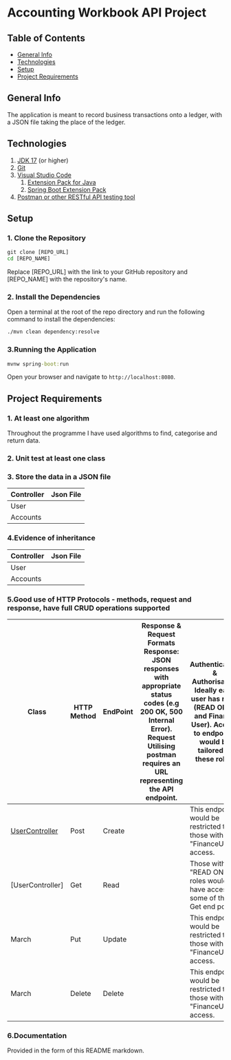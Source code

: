 # **Accounting Workbook API Project**

## Table  of Contents

* [General Info](#general-info)
* [Technologies](#technologies)
* [Setup](#setup)
* [Project Requirements](#Requirements)


## General Info

The application is meant to record business transactions onto a ledger, with a JSON file taking the place of the ledger.

## Technologies
1. [JDK 17](https://learn.microsoft.com/en-gb/java/openjdk/download#openjdk-17) (or higher)
2. [Git](https://git-scm.com/downloads)
3. [Visual Studio Code](https://code.visualstudio.com/Download)
   1. [Extension Pack for Java](https://marketplace.visualstudio.com/items?itemName=vscjava.vscode-java-pack)
   2. [Spring Boot Extension Pack](https://marketplace.visualstudio.com/items?itemName=vmware.vscode-boot-dev-pack)
4. [Postman or other RESTful API testing tool](https://www.postman.com/downloads/)


## Setup

### 1. Clone the Repository

```cmd
git clone [REPO_URL]
cd [REPO_NAME]
```
Replace [REPO_URL] with the link to your GitHub repository and [REPO_NAME] with the repository's name.


### 2. Install the Dependencies

Open a terminal at the root of the repo directory and run the following command to install the dependencies:

```cmd
./mvn clean dependency:resolve
```


### 3.Running the Application

```cmd
mvnw spring-boot:run
```
Open your browser and navigate to `http://localhost:8080`.


## Project Requirements

### 1. At least one algorithm

Throughout the programme I have used algorithms to find, categorise and return data.


### 2. Unit test at least one class



### 3. Store the data in a JSON file

| Controller | Json File |
|------------|-----------|
| User       |           |
| Accounts   |           |


### 4.Evidence of inheritance

| Controller | Json File |
|------------|-----------|
| User       |           |
| Accounts   |           |




### 5.Good use of HTTP Protocols - methods, request and response, have full CRUD operations supported

| Class                                                                                                                                            | HTTP Method | EndPoint | Response & Request Formats  **Response**: JSON responses with appropriate status codes (e.g 200 OK, 500 Internal Error).  **Request** Utilising postman requires an URL representing the API endpoint. | Authentication & Authorisation<br/>Ideally each user has roles (READ ONLY and Finance User). Access to endpoints would be tailored to these roles. |
|--------------------------------------------------------------------------------------------------------------------------------------------------|-------------|----------|--------------------------------------------------------------------------------------------------------------------------------------------------------------------------------------------------------|--------------------------------------------------------------------------------------------------------------------------------------------------|
| [UserController](C:\workspace\projects\springbootproject\src\main\java\com\accountingworkbook\springbootproject\controllers\UserController.java) | Post        | Create   |                                                                                                                                                                                                        | This endpoint would be restricted to those with "FinanceUser" access.                                                                            |
| [UserController]                                                                                                                                 | Get         | Read     |                                                                                                                                                                                                        | Those with "READ ONLY" roles would have access to some of the Get end points.           |
| March                                                                                                                                            | Put         | Update   |                                                                                                                                                                                                        | This endpoint would be restricted to those with "FinanceUser" access.                   |
| March                                                                                                                                            | Delete      | Delete   |                                                                                                                                                                                                        | This endpoint would be restricted to those with "FinanceUser" access.                  |

### 6.Documentation

Provided in the form of this README markdown. 

